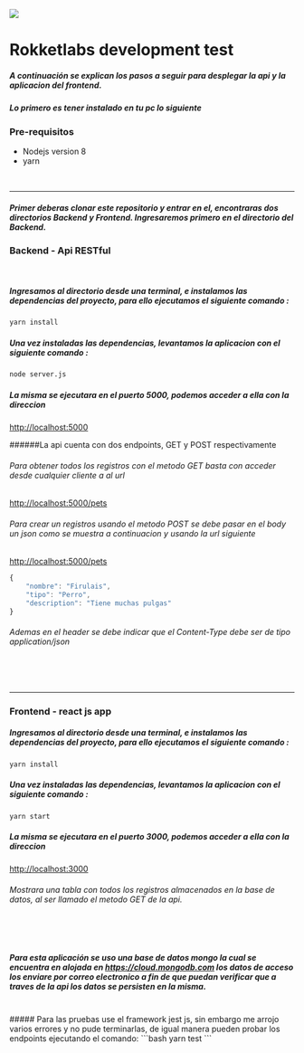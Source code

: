 ![](https://getonbrd-prod.s3.amazonaws.com/uploads/users/logo/7539/56196685_373144870201326_4054998148798480384_n__3___1_.png)
# Rokketlabs development test

##### A continuación se explican los pasos a seguir para desplegar la api y la aplicacion del frontend.

##### Lo primero es tener instalado en tu pc lo siguiente


### Pre-requisitos
- Nodejs version 8
- yarn

<br>

------------
##### Primer deberas clonar este repositorio y entrar en el, encontraras dos directorios  ___Backend___ y ___Frontend___. Ingresaremos primero en el directorio del ___Backend___.

### Backend - Api RESTful
<br>

##### Ingresamos al directorio desde una terminal, e instalamos las dependencias del proyecto, para ello ejecutamos el siguiente comando :
```bash
yarn install
```
##### Una vez instaladas las dependencias, levantamos la aplicacion con el siguiente comando :
```bash
node server.js
```
##### La misma se ejecutara en el puerto 5000, podemos acceder a ella con la direccion 
[http://localhost:5000](http://localhost:5000)

######La api cuenta con dos endpoints, GET y POST respectivamente
###### Para obtener todos los registros con el metodo GET basta con acceder desde cualquier cliente a al url 
[http://localhost:5000/pets](http://localhost:5000/pets)
<br>
###### Para crear un registros usando el metodo POST se debe pasar en el body un json como se muestra a continuacion y usando la url siguiente
[http://localhost:5000/pets](http://localhost:5000/pets)
```javascript
{
	"nombre": "Firulais",
	"tipo": "Perro",
	"description": "Tiene muchas pulgas"
}
```
###### Ademas en el header se debe indicar que el Content-Type debe ser de tipo application/json
<br><br>

------------
### Frontend - react js app
##### Ingresamos al directorio desde una terminal, e instalamos las dependencias del proyecto, para ello ejecutamos el siguiente comando :
```bash
yarn install
```
##### Una vez instaladas las dependencias, levantamos la aplicacion con el siguiente comando :
```bash
yarn start
```
##### La misma se ejecutara en el puerto 3000, podemos acceder a ella con la direccion 
[http://localhost:3000](http://localhost:3000)

###### Mostrara una tabla con todos los registros almacenados en la base de datos, al ser llamado el metodo GET de la api.
<br><br>
##### Para esta aplicación se uso una base de datos mongo la cual se encuentra en alojada en  https://cloud.mongodb.com los datos de acceso los enviare por correo electronico a fin de que puedan verificar que a traves de la api los datos se persisten en la misma.

<br>
##### Para las pruebas use el framework jest js, sin embargo me arrojo varios errores y no pude terminarlas, de igual manera pueden probar los endpoints ejecutando el comando:
```bash
yarn test
```